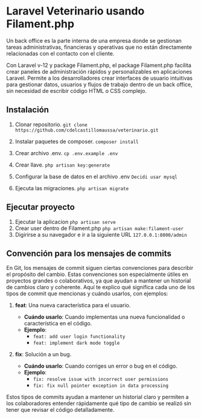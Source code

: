 # Laravel Veterinario usando Filament.php

Un back office es la parte interna de una empresa donde se gestionan tareas administrativas, financieras y operativas que no están directamente relacionadas con el contacto con el cliente.

Con Laravel v-12 y package Filament.php, el package Filament.php facilita crear paneles de administración rápidos y personalizables en aplicaciones Laravel. Permite a los desarrolladores crear interfaces de usuario intuitivas para gestionar datos, usuarios y flujos de trabajo dentro de un back office, sin necesidad de escribir código HTML o CSS complejo.

## Instalación

1. Clonar repositorio.
   `git clone https://github.com/cdelcastillomaussa/veterinario.git`

2. Instalar paquetes de composer.
   `composer install`

3. Crear archivo .env.
   `cp .env.example .env`

4. Crear llave.
   `php artisan key:generate`

5. Configurar la base de datos en el archivo .env
   `Decidi usar mysql`

6. Ejecuta las migraciones.
   `php artisan migrate`

## Ejecutar proyecto

1. Ejecutar la aplicacion
   `php artisan serve`
2. Crear user dentro de Filament.php
   `php artisan make:filament-user`
3. Digirirse a su navegador e ir a la siguiente URL
   `127.0.0.1:8000/admin`

## Convención para los mensajes de commits

En Git, los mensajes de commit siguen ciertas convenciones para describir el propósito del cambio. Estas convenciones son especialmente útiles en proyectos grandes o colaborativos, ya que ayudan a mantener un historial de cambios claro y coherente. Aquí te explico qué significa cada uno de los tipos de commit que mencionas y cuándo usarlos, con ejemplos:

1. **feat**: Una nueva característica para el usuario.

    - **Cuándo usarlo**: Cuando implementas una nueva funcionalidad o característica en el código.
    - **Ejemplo**:
        - `feat: add user login functionality`
        - `feat: implement dark mode toggle`

2. **fix**: Solución a un bug.

    - **Cuándo usarlo**: Cuando corriges un error o bug en el código.
    - **Ejemplo**:
        - `fix: resolve issue with incorrect user permissions`
        - `fix: fix null pointer exception in data processing`

Estos tipos de commits ayudan a mantener un historial claro y permiten a los colaboradores entender rápidamente qué tipo de cambio se realizó sin tener que revisar el código detalladamente.
